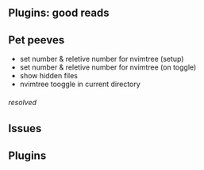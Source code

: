 ## Plugins: good reads

## Pet peeves
- set number & reletive number for nvimtree (setup)
- set number & reletive number for nvimtree (on toggle)
- show hidden files
- nvimtree tooggle in current directory 

###### resolved

## Issues

## Plugins

